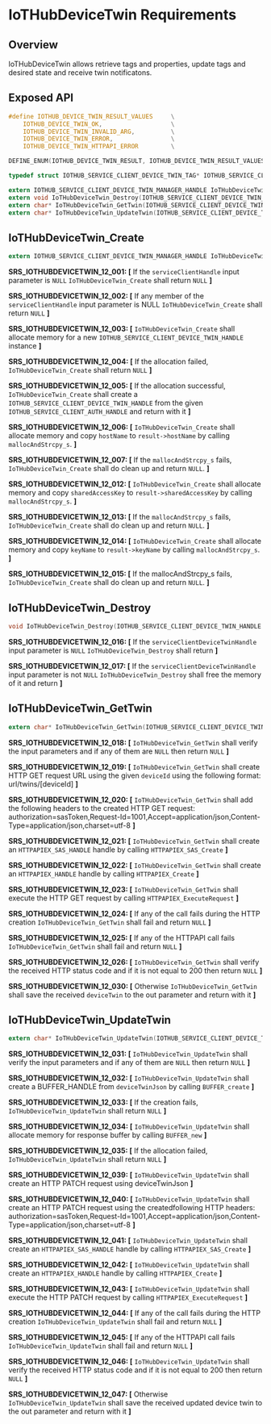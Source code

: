# IoTHubDeviceTwin Requirements

## Overview

IoTHubDeviceTwin allows retrieve tags and properties, update tags and desired state and receive twin notificatons.

## Exposed API

```c
#define IOTHUB_DEVICE_TWIN_RESULT_VALUES     \
    IOTHUB_DEVICE_TWIN_OK,                   \
    IOTHUB_DEVICE_TWIN_INVALID_ARG,          \
    IOTHUB_DEVICE_TWIN_ERROR,                \
    IOTHUB_DEVICE_TWIN_HTTPAPI_ERROR         \

DEFINE_ENUM(IOTHUB_DEVICE_TWIN_RESULT, IOTHUB_DEVICE_TWIN_RESULT_VALUES);

typedef struct IOTHUB_SERVICE_CLIENT_DEVICE_TWIN_TAG* IOTHUB_SERVICE_CLIENT_DEVICE_TWIN_HANDLE;

extern IOTHUB_SERVICE_CLIENT_DEVICE_TWIN_MANAGER_HANDLE IoTHubDeviceTwin_Create(IOTHUB_SERVICE_CLIENT_AUTH_HANDLE serviceClientHandle);
extern void IoTHubDeviceTwin_Destroy(IOTHUB_SERVICE_CLIENT_DEVICE_TWIN_MANAGER_HANDLE serviceClientDeviceTwinHandle);
extern char* IoTHubDeviceTwin_GetTwin(IOTHUB_SERVICE_CLIENT_DEVICE_TWIN_HANDLE serviceClientDeviceTwinHandle, const char* deviceId)
extern char* IoTHubDeviceTwin_UpdateTwin(IOTHUB_SERVICE_CLIENT_DEVICE_TWIN_HANDLE serviceClientDeviceTwinHandle, const char* deviceId, const char* deviceTwinJson)
```


## IoTHubDeviceTwin_Create
```c
extern IOTHUB_SERVICE_CLIENT_DEVICE_TWIN_MANAGER_HANDLE IoTHubDeviceTwin_Create(IOTHUB_SERVICE_CLIENT_AUTH_HANDLE serviceClientHandle);
```
**SRS_IOTHUBDEVICETWIN_12_001: [** If the `serviceClientHandle` input parameter is `NULL` `IoTHubDeviceTwin_Create` shall return `NULL` **]**

**SRS_IOTHUBDEVICETWIN_12_002: [** If any member of the `serviceClientHandle` input parameter is NULL `IoTHubDeviceTwin_Create` shall return `NULL` **]**

**SRS_IOTHUBDEVICETWIN_12_003: [** `IoTHubDeviceTwin_Create` shall allocate memory for a new `IOTHUB_SERVICE_CLIENT_DEVICE_TWIN_HANDLE` instance **]**

**SRS_IOTHUBDEVICETWIN_12_004: [** If the allocation failed, `IoTHubDeviceTwin_Create` shall return `NULL` **]**

**SRS_IOTHUBDEVICETWIN_12_005: [** If the allocation successful, `IoTHubDeviceTwin_Create` shall create a `IOTHUB_SERVICE_CLIENT_DEVICE_TWIN_HANDLE` from the given `IOTHUB_SERVICE_CLIENT_AUTH_HANDLE` and return with it **]**

**SRS_IOTHUBDEVICETWIN_12_006: [** `IoTHubDeviceTwin_Create` shall allocate memory and copy `hostName` to `result->hostName` by calling `mallocAndStrcpy_s`. **]**

**SRS_IOTHUBDEVICETWIN_12_007: [** If the `mallocAndStrcpy_s` fails, `IoTHubDeviceTwin_Create` shall do clean up and return `NULL`. **]**

**SRS_IOTHUBDEVICETWIN_12_012: [** `IoTHubDeviceTwin_Create` shall allocate memory and copy `sharedAccessKey` to `result->sharedAccessKey` by calling `mallocAndStrcpy_s`. **]**

**SRS_IOTHUBDEVICETWIN_12_013: [** If the `mallocAndStrcpy_s` fails, `IoTHubDeviceTwin_Create` shall do clean up and return `NULL`. **]**

**SRS_IOTHUBDEVICETWIN_12_014: [** `IoTHubDeviceTwin_Create` shall allocate memory and copy `keyName` to `result->keyName` by calling `mallocAndStrcpy_s`. **]**

**SRS_IOTHUBDEVICETWIN_12_015: [** If the mallocAndStrcpy_s fails, `IoTHubDeviceTwin_Create` shall do clean up and return `NULL`. **]**


## IoTHubDeviceTwin_Destroy
```c
void IoTHubDeviceTwin_Destroy(IOTHUB_SERVICE_CLIENT_DEVICE_TWIN_HANDLE serviceClientDeviceTwinHandle)
```
**SRS_IOTHUBDEVICETWIN_12_016: [** If the `serviceClientDeviceTwinHandle` input parameter is `NULL` `IoTHubDeviceTwin_Destroy` shall return **]**

**SRS_IOTHUBDEVICETWIN_12_017: [** If the `serviceClientDeviceTwinHandle` input parameter is not `NULL` `IoTHubDeviceTwin_Destroy` shall free the memory of it and return **]**


## IoTHubDeviceTwin_GetTwin
```c
extern char* IoTHubDeviceTwin_GetTwin(IOTHUB_SERVICE_CLIENT_DEVICE_TWIN_HANDLE serviceClientDeviceTwinHandle, const char* deviceId)
```
**SRS_IOTHUBDEVICETWIN_12_018: [** `IoTHubDeviceTwin_GetTwin` shall verify the input parameters and if any of them are `NULL` then return `NULL` **]**

**SRS_IOTHUBDEVICETWIN_12_019: [** `IoTHubDeviceTwin_GetTwin` shall create HTTP GET request URL using the given `deviceId` using the following format: url/twins/[deviceId] **]**

**SRS_IOTHUBDEVICETWIN_12_020: [** `IoTHubDeviceTwin_GetTwin` shall add the following headers to the created HTTP GET request: authorization=sasToken,Request-Id=1001,Accept=application/json,Content-Type=application/json,charset=utf-8 **]**

**SRS_IOTHUBDEVICETWIN_12_021: [** `IoTHubDeviceTwin_GetTwin` shall create an `HTTPAPIEX_SAS_HANDLE` handle by calling `HTTPAPIEX_SAS_Create` **]**

**SRS_IOTHUBDEVICETWIN_12_022: [** `IoTHubDeviceTwin_GetTwin` shall create an `HTTPAPIEX_HANDLE` handle by calling `HTTPAPIEX_Create` **]**

**SRS_IOTHUBDEVICETWIN_12_023: [** `IoTHubDeviceTwin_GetTwin` shall execute the HTTP GET request by calling `HTTPAPIEX_ExecuteRequest` **]**

**SRS_IOTHUBDEVICETWIN_12_024: [** If any of the call fails during the HTTP creation `IoTHubDeviceTwin_GetTwin` shall fail and return `NULL` **]**

**SRS_IOTHUBDEVICETWIN_12_025: [** If any of the HTTPAPI call fails `IoTHubDeviceTwin_GetTwin` shall fail and return `NULL` **]**

**SRS_IOTHUBDEVICETWIN_12_026: [** `IoTHubDeviceTwin_GetTwin` shall verify the received HTTP status code and if it is not equal to 200 then return `NULL` **]**

**SRS_IOTHUBDEVICETWIN_12_030: [** Otherwise `IoTHubDeviceTwin_GetTwin` shall save the received `deviceTwin` to the out parameter and return with it **]**


## IoTHubDeviceTwin_UpdateTwin
```c
extern char* IoTHubDeviceTwin_UpdateTwin(IOTHUB_SERVICE_CLIENT_DEVICE_TWIN_HANDLE serviceClientDeviceTwinHandle, const char* deviceId, const char* deviceTwinJson)
```
**SRS_IOTHUBDEVICETWIN_12_031: [** `IoTHubDeviceTwin_UpdateTwin` shall verify the input parameters and if any of them are `NULL` then return `NULL` **]**

**SRS_IOTHUBDEVICETWIN_12_032: [** `IoTHubDeviceTwin_UpdateTwin` shall create a BUFFER_HANDLE from `deviceTwinJson` by calling `BUFFER_create` **]**

**SRS_IOTHUBDEVICETWIN_12_033: [** If the creation fails, `IoTHubDeviceTwin_UpdateTwin` shall return `NULL` **]**

**SRS_IOTHUBDEVICETWIN_12_034: [** `IoTHubDeviceTwin_UpdateTwin` shall allocate memory for response buffer by calling `BUFFER_new` **]**

**SRS_IOTHUBDEVICETWIN_12_035: [** If the allocation failed, `IoTHubDeviceTwin_UpdateTwin` shall return `NULL` **]**

**SRS_IOTHUBDEVICETWIN_12_039: [** `IoTHubDeviceTwin_UpdateTwin` shall create an HTTP PATCH request using deviceTwinJson **]**

**SRS_IOTHUBDEVICETWIN_12_040: [** `IoTHubDeviceTwin_UpdateTwin` shall create an HTTP PATCH request using the createdfollowing HTTP headers: authorization=sasToken,Request-Id=1001,Accept=application/json,Content-Type=application/json,charset=utf-8 **]**

**SRS_IOTHUBDEVICETWIN_12_041: [** `IoTHubDeviceTwin_UpdateTwin` shall create an `HTTPAPIEX_SAS_HANDLE` handle by calling `HTTPAPIEX_SAS_Create` **]**

**SRS_IOTHUBDEVICETWIN_12_042: [** `IoTHubDeviceTwin_UpdateTwin` shall create an `HTTPAPIEX_HANDLE` handle by calling `HTTPAPIEX_Create` **]**

**SRS_IOTHUBDEVICETWIN_12_043: [** `IoTHubDeviceTwin_UpdateTwin` shall execute the HTTP PATCH request by calling `HTTPAPIEX_ExecuteRequest` **]**

**SRS_IOTHUBDEVICETWIN_12_044: [** If any of the call fails during the HTTP creation `IoTHubDeviceTwin_UpdateTwin` shall fail and return `NULL` **]**

**SRS_IOTHUBDEVICETWIN_12_045: [** If any of the HTTPAPI call fails `IoTHubDeviceTwin_UpdateTwin` shall fail and return `NULL` **]**

**SRS_IOTHUBDEVICETWIN_12_046: [** `IoTHubDeviceTwin_UpdateTwin` shall verify the received HTTP status code and if it is not equal to 200 then return `NULL` **]**

**SRS_IOTHUBDEVICETWIN_12_047: [** Otherwise `IoTHubDeviceTwin_UpdateTwin` shall save the received updated device twin to the out parameter and return with it **]**


